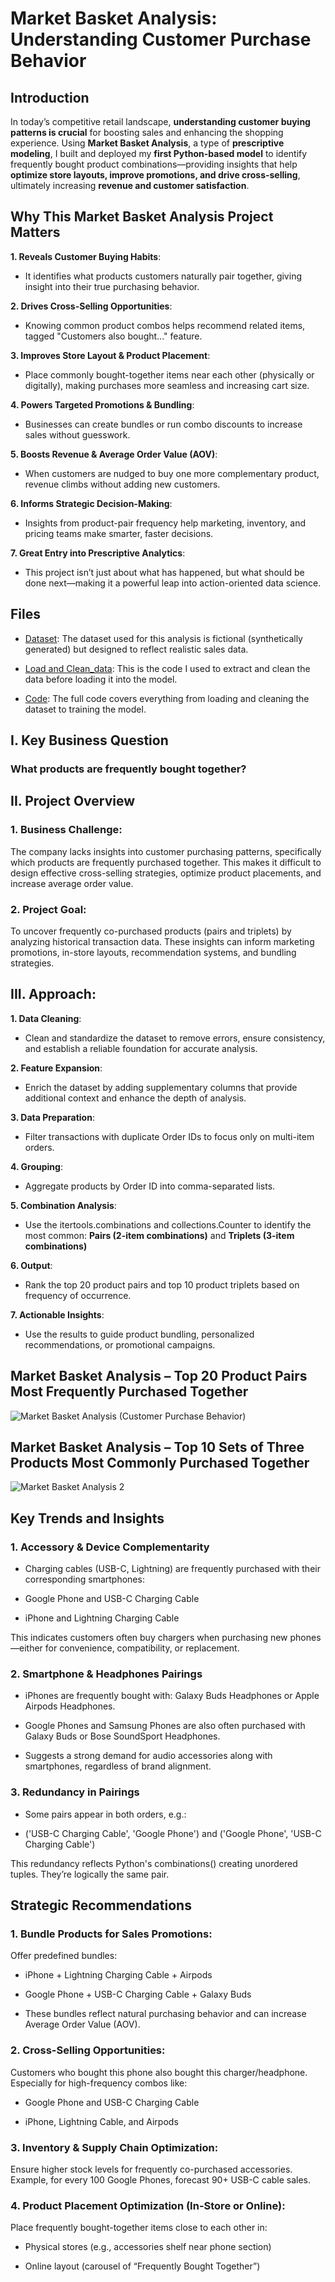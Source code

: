 # **Market Basket Analysis: Understanding Customer Purchase Behavior**

## **Introduction**
In today’s competitive retail landscape, **understanding customer buying patterns is crucial** for boosting sales and enhancing the shopping experience. Using **Market Basket Analysis**, a type of **prescriptive modeling**, I built and deployed my **first Python-based model** to identify frequently bought product combinations—providing insights that help **optimize store layouts, improve promotions, and drive cross-selling**, ultimately increasing **revenue and customer satisfaction**.


## **Why This Market Basket Analysis Project Matters**

**1. Reveals Customer Buying Habits**: 

- It identifies what products customers naturally pair together, giving insight into their true purchasing behavior. 

**2. Drives Cross-Selling Opportunities**: 

- Knowing common product combos helps recommend related items, tagged "Customers also bought..." feature. 

**3. Improves Store Layout & Product Placement**: 

- Place commonly bought-together items near each other (physically or digitally), making purchases more seamless and increasing cart size. 

**4. Powers Targeted Promotions & Bundling**: 

- Businesses can create bundles or run combo discounts to increase sales without guesswork.

**5. Boosts Revenue & Average Order Value (AOV)**: 

- When customers are nudged to buy one more complementary product, revenue climbs without adding new customers. 

**6. Informs Strategic Decision-Making**: 

- Insights from product-pair frequency help marketing, inventory, and pricing teams make smarter, faster decisions. 

**7. Great Entry into Prescriptive Analytics**: 

- This project isn’t just about what has happened, but what should be done next—making it a powerful leap into action-oriented data science. 



## **Files**
-	 [Dataset](https://github.com/olumidebalogun1/Prescriptive-Model-1/blob/main/1.%20Monthly%20Sales%20Dataset.ipynb): The dataset used for this analysis is fictional (synthetically generated) but designed to reflect realistic sales data.

-	[Load and Clean_data](https://github.com/olumidebalogun1/Prescriptive-Model-1/blob/main/2.%20Load%20and%20Clean.ipynb): This is the code I used to extract and clean the data before loading it into the model.

- [Code](https://github.com/olumidebalogun1/Prescriptive-Model-1/blob/main/3.%20Prescriptive%20Model%201%20-%20Market%20Basket%20Analysis.ipynb): The full code covers everything from loading and cleaning the dataset to training the model.



## **I. Key Business Question**

### **What products are frequently bought together**?

## **II. Project Overview**

### **1. Business Challenge**:
The company lacks insights into customer purchasing patterns, specifically which products are frequently purchased together. This makes it difficult to design effective cross-selling strategies, optimize product placements, and increase average order value.

### **2. Project Goal**:
To uncover frequently co-purchased products (pairs and triplets) by analyzing historical transaction data. These insights can inform marketing promotions, in-store layouts, recommendation systems, and bundling strategies.

## **III. Approach**:

**1. Data Cleaning**: 

- Clean and standardize the dataset to remove errors, ensure consistency, and establish a reliable foundation for accurate analysis.

**2. Feature Expansion**:

- Enrich the dataset by adding supplementary columns that provide additional context and enhance the depth of analysis.

**3. Data Preparation**:

- Filter transactions with duplicate Order IDs to focus only on multi-item orders.

**4. Grouping**:

- Aggregate products by Order ID into comma-separated lists.

**5. Combination Analysis**: 

- Use the itertools.combinations and collections.Counter to identify the most common: **Pairs (2-item combinations)** and **Triplets (3-item combinations)**

**6. Output**: 

- Rank the top 20 product pairs and top 10 product triplets based on frequency of occurrence.

**7. Actionable Insights**: 

- Use the results to guide product bundling, personalized recommendations, or promotional campaigns.



## **Market Basket Analysis – Top 20 Product Pairs Most Frequently Purchased Together**
![Market Basket Analysis (Customer Purchase Behavior)](https://github.com/user-attachments/assets/ef8b7847-d60a-4d02-a101-9c7ed2132785)



## **Market Basket Analysis – Top 10 Sets of Three Products Most Commonly Purchased Together**
![Market Basket Analysis 2](https://github.com/user-attachments/assets/ba01104b-d480-4e30-9315-58c355a70841)




## **Key Trends and Insights**

### **1. Accessory & Device Complementarity**

-	Charging cables (USB-C, Lightning) are frequently purchased with their corresponding smartphones:

-	Google Phone and USB-C Charging Cable


-	iPhone and Lightning Charging Cable


This indicates customers often buy chargers when purchasing new phones—either for convenience, compatibility, or replacement.

### **2. Smartphone & Headphones Pairings**

-	iPhones are frequently bought with: Galaxy Buds Headphones or Apple Airpods Headphones.

-	Google Phones and Samsung Phones are also often purchased with Galaxy Buds or Bose SoundSport Headphones.

-	Suggests a strong demand for audio accessories along with smartphones, regardless of brand alignment.

### **3. Redundancy in Pairings**

-	Some pairs appear in both orders, e.g.:

-	('USB-C Charging Cable', 'Google Phone') and ('Google Phone', 'USB-C Charging Cable')

This redundancy reflects Python's combinations() creating unordered tuples. They’re logically the same pair.

## **Strategic Recommendations**

### **1. Bundle Products for Sales Promotions**: 

Offer predefined bundles:

-	iPhone + Lightning Charging Cable + Airpods

-	Google Phone + USB-C Charging Cable + Galaxy Buds

-	These bundles reflect natural purchasing behavior and can increase Average Order Value (AOV).


### **2. Cross-Selling Opportunities**:

Customers who bought this phone also bought this charger/headphone. Especially for high-frequency combos like:

-	Google Phone and USB-C Charging Cable

-	iPhone, Lightning Cable,  and Airpods



### **3. Inventory & Supply Chain Optimization**:

Ensure higher stock levels for frequently co-purchased accessories. Example, for every 100 Google Phones, forecast 90+ USB-C cable sales.


### **4. Product Placement Optimization (In-Store or Online)**:

Place frequently bought-together items close to each other in:

-	Physical stores (e.g., accessories shelf near phone section)

-	Online layout (carousel of “Frequently Bought Together”)

